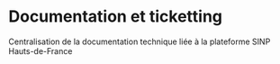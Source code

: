 # Documentation et ticketting
Centralisation de la documentation technique liée à la plateforme SINP Hauts-de-France
